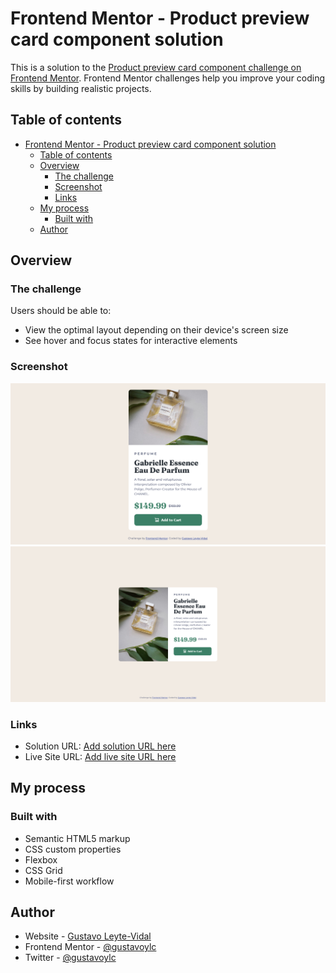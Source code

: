 # Frontend Mentor - Product preview card component solution

This is a solution to the [Product preview card component challenge on Frontend Mentor](https://www.frontendmentor.io/challenges/product-preview-card-component-GO7UmttRfa). Frontend Mentor challenges help you improve your coding skills by building realistic projects.

## Table of contents

- [Frontend Mentor - Product preview card component solution](#frontend-mentor---product-preview-card-component-solution)
  - [Table of contents](#table-of-contents)
  - [Overview](#overview)
    - [The challenge](#the-challenge)
    - [Screenshot](#screenshot)
    - [Links](#links)
  - [My process](#my-process)
    - [Built with](#built-with)
  - [Author](#author)

## Overview

### The challenge

Users should be able to:

- View the optimal layout depending on their device's screen size
- See hover and focus states for interactive elements

### Screenshot
![Design preview for the Product preview card component coding challenge](./images/Frontend-Mentor-Product-preview-card-component-mobile.png)
![Design preview for the Product preview card component coding challenge](./images/Frontend-Mentor-Product-preview-card-component-desktop.png)

### Links

- Solution URL: [Add solution URL here](https://your-solution-url.com)
- Live Site URL: [Add live site URL here](https://your-live-site-url.com)

## My process

### Built with

- Semantic HTML5 markup
- CSS custom properties
- Flexbox
- CSS Grid
- Mobile-first workflow

## Author

- Website - [Gustavo Leyte-Vidal](https://github.com/gustavoylc)
- Frontend Mentor - [@gustavoylc](https://www.frontendmentor.io/profile/gustavoylc)
- Twitter - [@gustavoylc](https://www.twitter.com/gustavoylc)
